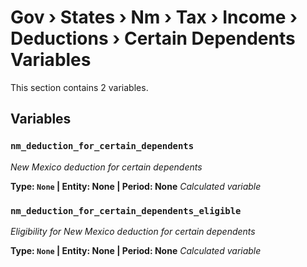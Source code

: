 # Gov › States › Nm › Tax › Income › Deductions › Certain Dependents Variables

This section contains 2 variables.

## Variables

### `nm_deduction_for_certain_dependents`
*New Mexico deduction for certain dependents*

**Type: `None` | Entity: None | Period: None**
*Calculated variable*

### `nm_deduction_for_certain_dependents_eligible`
*Eligibility for New Mexico deduction for certain dependents*

**Type: `None` | Entity: None | Period: None**
*Calculated variable*
